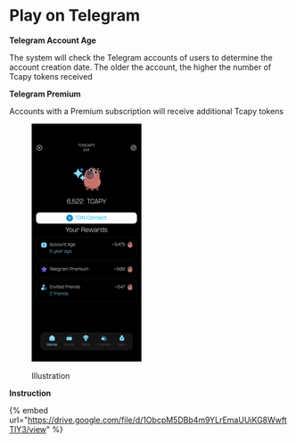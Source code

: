 # Play on Telegram

**Telegram Account Age**

The system will check the Telegram accounts of users to determine the account creation date. The older the account, the higher the number of Tcapy tokens received

**Telegram Premium**

Accounts with a Premium subscription will receive additional Tcapy tokens

<figure><img src="../.gitbook/assets/3 Home.png" alt=""><figcaption><p>Illustration</p></figcaption></figure>

**Instruction**

{% embed url="https://drive.google.com/file/d/1ObcpM5DBb4m9YLrEmaUUiKG8WwftTlY3/view" %}
